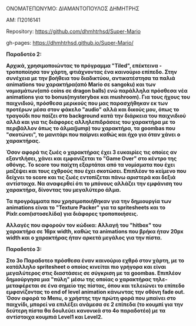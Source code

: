 ΟΝΟΜΑΤΕΠΩΝΥΜΟ: ΔΙΑΜΑΝΤΟΠΟΥΛΟΣ ΔΗΜΗΤΡΗΣ

ΑΜ: Π2016141

Repository: https://github.com/dhmhtrhsd/Super-Mario

gh-pages: https://dhmhtrhsd.github.io/Super-Mario/




<b>Παραδοτέο 2:<b>
  
  
   Αρχικά, χρησιμοποιώντας το πρόγραμμα "Tiled", επέκτεινα - τροποποίησα τον χάρτη, φτιάχνοντας ένα καινούριο επίπεδο. Στην συνέχεια με την βοήθεια του διαδικτύου, αντικατέστησα τα παλιά αnimations του χαρακτήρα(από Mario σε sangoku) και των νομισμάτων(από coins σε dragon balls) ενώ παράλληλα πρόσθεσα νέα animations για το bonus(mysterybox και mushroom). Για τους ήχους του παιχνιδιού, πρόσθεσα μερικούς που μας παρασχήθηκαν εκ των προτέρων μέσα στον φάκελο "audio" αλλά και δικούς μου, όπως το τραγούδι που παίζει στο background κατά την διάρκεια του παιχνιδιού αλλά και για τις διάφορες αλληλεπιδράσεις του χαρακτήρα με το περιβάλλον όπως το άλμα(jump) του χαρακτήρα, τα goombas που "σκοτώνει", το μανιτάρι που παίρνει καθώς και ήχο για όταν χάνει ο χαρακτήρας.
  
  Όσον αφορά τις ζωές ο χαρακτήρας έχει 3 ευκαιρίες τις οποίες αν εξαντλήσει, χάνει και εμφανίζεται το "Game Over" στο κέντρο της οθόνης. Το score του παίχτη εξαρτάται από τα νομίσματα που έχει μαζέψει και τους εχθρούς που έχει σκοτώσει. Επιπλέον το κείμενο που δείχνει το score και τις ζωές εντοπίζεται πάνω αριστερά και δεξιά αντίστοιχα. Να αναφερθεί ότι το μπόνους αλλάζει την εμφάνιση του χαρακτήρα, δίνοντας του μεγαλύτερο άλμα.
  
  
  Τα προγράμματα που χρησιμοποιήθηκαν για την δημιουργία των animations είναι το "Texture Packer" για τα spritesheets και τo             Pixlr.com(ιστοσελίδα) για διάφορες τροποποιήσεις.
  
  
Αλλαγές που αφορούν τον κώδικα: 
    Αλλαγή του "hitbox" του χαρακτήρα σε 16px width, καθώς τα animations που βρήκα ήταν 20px width και ο χαρακτήρας ήταν αρκετά μεγάλος   για την πίστα.
  
  
<b>Παραδοτέο 3:<b>
  
  Στο 3ο Παραδοτεο πρόσθεσα έναν καινούριο εχθρό στον χάρτη, με το κατάλληλο spritesheet ο οποίος κινείται πιο γρήγορα και είναι        μεγαλύτερος στις διαστάσεις σε σύγκριση με τα goombas. Επιπλέον δημιούργησα μια "πύλη" μέσω της οποίας ο χαρακτήρας τηλε-μεταφέρεται σε ένα σημείο της πίστας, όπου και τελειώνει το επίπεδο εμφανίζοντας το end of level animation κάνωντας την οθόνη fade out. Όσον αφορά το Menu, ο χρήστης την πρώτη φορά που μπαίνει στο παιχνίδι, μπορεί να επιλέξει ανάμεσα σε 2 επίπεδα (το κουμπί για την δεύτερη πίστα θα δουλεύει κανονικά στο 4ο παραδοτέο) με τα αντίστοιχα κουμπιά Level1 και Level2.

  
